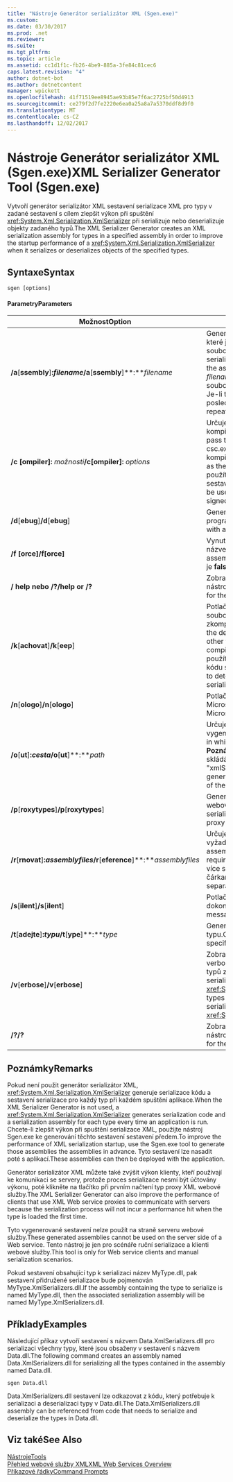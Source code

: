 ```yaml
---
title: "Nástroje Generátor serializátor XML (Sgen.exe)"
ms.custom: 
ms.date: 03/30/2017
ms.prod: .net
ms.reviewer: 
ms.suite: 
ms.tgt_pltfrm: 
ms.topic: article
ms.assetid: cc1d1f1c-fb26-4be9-885a-3fe84c81cec6
caps.latest.revision: "4"
author: dotnet-bot
ms.author: dotnetcontent
manager: wpickett
ms.openlocfilehash: 41f71519ee8945ae93b85e7f6ac2725bf50d4913
ms.sourcegitcommit: ce279f2d7fe2220e6ea0a25a8a7a5370ddf8d9f0
ms.translationtype: MT
ms.contentlocale: cs-CZ
ms.lasthandoff: 12/02/2017
---
```

# <a name="xml-serializer-generator-tool-sgenexe"></a><span data-ttu-id="c2257-102">Nástroje Generátor serializátor XML (Sgen.exe)</span><span class="sxs-lookup"><span data-stu-id="c2257-102">XML Serializer Generator Tool (Sgen.exe)</span></span>
<span data-ttu-id="c2257-103">Vytvoří generátor serializátor XML sestavení serializace XML pro typy v zadané sestavení s cílem zlepšit výkon při spuštění <xref:System.Xml.Serialization.XmlSerializer> při serializuje nebo deserializuje objekty zadaného typů.</span><span class="sxs-lookup"><span data-stu-id="c2257-103">The XML Serializer Generator creates an XML serialization assembly for types in a specified assembly in order to improve the startup performance of a <xref:System.Xml.Serialization.XmlSerializer> when it serializes or deserializes objects of the specified types.</span></span>  
  
## <a name="syntax"></a><span data-ttu-id="c2257-104">Syntaxe</span><span class="sxs-lookup"><span data-stu-id="c2257-104">Syntax</span></span>  
  
```  
sgen [options]  
```  
  
#### <a name="parameters"></a><span data-ttu-id="c2257-105">Parametry</span><span class="sxs-lookup"><span data-stu-id="c2257-105">Parameters</span></span>  
  
|<span data-ttu-id="c2257-106">Možnost</span><span class="sxs-lookup"><span data-stu-id="c2257-106">Option</span></span>|<span data-ttu-id="c2257-107">Popis</span><span class="sxs-lookup"><span data-stu-id="c2257-107">Description</span></span>|  
|------------|-----------------|  
|<span data-ttu-id="c2257-108">**/a**[**ssembly**]**:***filename*</span><span class="sxs-lookup"><span data-stu-id="c2257-108">**/a**[**ssembly**]**:***filename*</span></span>|<span data-ttu-id="c2257-109">Generuje kód serializace pro všechny typy, které jsou součástí sestavení nebo spustitelný soubor určený podle *filename*.</span><span class="sxs-lookup"><span data-stu-id="c2257-109">Generates serialization code for all the types contained in the assembly or executable specified by *filename*.</span></span> <span data-ttu-id="c2257-110">Lze zadat pouze jeden název souboru.</span><span class="sxs-lookup"><span data-stu-id="c2257-110">Only one file name can be provided.</span></span> <span data-ttu-id="c2257-111">Je-li tento argument se opakuje, se používá poslední název souboru.</span><span class="sxs-lookup"><span data-stu-id="c2257-111">If this argument is repeated, the last file name is used.</span></span>|  
|<span data-ttu-id="c2257-112">**/c [ompiler]:** *možnosti*</span><span class="sxs-lookup"><span data-stu-id="c2257-112">**/c[ompiler]:** *options*</span></span>|<span data-ttu-id="c2257-113">Určuje možnosti, které mají být předána do kompilátor jazyka C#.</span><span class="sxs-lookup"><span data-stu-id="c2257-113">Specifies the options to pass to the C# compiler.</span></span> <span data-ttu-id="c2257-114">Všechny možnosti csc.exe jsou podporovány při předání kompilátoru.</span><span class="sxs-lookup"><span data-stu-id="c2257-114">All csc.exe options are supported as they are passed to the compiler.</span></span> <span data-ttu-id="c2257-115">To lze použít k určení, že by měl být podepsáno sestavení a k určení souboru s klíčem.</span><span class="sxs-lookup"><span data-stu-id="c2257-115">This can be used to specify that the assembly should be signed and to specify the key file.</span></span>|  
|<span data-ttu-id="c2257-116">**/d**[**ebug**]</span><span class="sxs-lookup"><span data-stu-id="c2257-116">**/d**[**ebug**]</span></span>|<span data-ttu-id="c2257-117">Generuje obrázek, který lze použít se ladicí program.</span><span class="sxs-lookup"><span data-stu-id="c2257-117">Generates an image that can be used with a debugger.</span></span>|  
|<span data-ttu-id="c2257-118">**/f [orce]**</span><span class="sxs-lookup"><span data-stu-id="c2257-118">**/f[orce]**</span></span>|<span data-ttu-id="c2257-119">Vynutí přepsání existující sestavení se stejným názvem.</span><span class="sxs-lookup"><span data-stu-id="c2257-119">Forces the overwriting of an existing assembly of the same name.</span></span> <span data-ttu-id="c2257-120">Výchozí hodnota je **false**.</span><span class="sxs-lookup"><span data-stu-id="c2257-120">The default is **false**.</span></span>|  
|<span data-ttu-id="c2257-121">**/ help nebo /?**</span><span class="sxs-lookup"><span data-stu-id="c2257-121">**/help or /?**</span></span>|<span data-ttu-id="c2257-122">Zobrazí syntaxi příkazu a možnosti nástroje.</span><span class="sxs-lookup"><span data-stu-id="c2257-122">Displays command syntax and options for the tool.</span></span>|  
|<span data-ttu-id="c2257-123">**/k**[**achovat**]</span><span class="sxs-lookup"><span data-stu-id="c2257-123">**/k**[**eep**]</span></span>|<span data-ttu-id="c2257-124">Potlačí odstranění vytvořených zdrojových souborů a jiné dočasné soubory, poté, co byl zkompilován sestavení serializace.</span><span class="sxs-lookup"><span data-stu-id="c2257-124">Suppresses the deletion of the generated source files and other temporary files after they have been compiled into the serialization assembly.</span></span> <span data-ttu-id="c2257-125">To lze použít k určení, zda tento nástroj je generování kódu serializace pro určitý typ.</span><span class="sxs-lookup"><span data-stu-id="c2257-125">This can be used to determine whether the tool is generating serialization code for a particular type.</span></span>|  
|<span data-ttu-id="c2257-126">**/n**[**ologo**]</span><span class="sxs-lookup"><span data-stu-id="c2257-126">**/n**[**ologo**]</span></span>|<span data-ttu-id="c2257-127">Potlačí zobrazování úvodní nápis společnosti Microsoft.</span><span class="sxs-lookup"><span data-stu-id="c2257-127">Suppresses the display of the Microsoft startup banner.</span></span>|  
|<span data-ttu-id="c2257-128">**/o**[**ut**]**:***cesta*</span><span class="sxs-lookup"><span data-stu-id="c2257-128">**/o**[**ut**]**:***path*</span></span>|<span data-ttu-id="c2257-129">Určuje adresář, do kterého chcete uložit vygenerované sestavení.</span><span class="sxs-lookup"><span data-stu-id="c2257-129">Specifies the directory in which to save the generated assembly.</span></span> <span data-ttu-id="c2257-130">**Poznámka:** název generovaného sestavení se skládá z název vstupní sestavení plus "xmlSerializers.dll".</span><span class="sxs-lookup"><span data-stu-id="c2257-130">**Note:**  The name of the generated assembly is composed of the name of the input assembly plus "xmlSerializers.dll".</span></span>|  
|<span data-ttu-id="c2257-131">**/p**[**roxytypes**]</span><span class="sxs-lookup"><span data-stu-id="c2257-131">**/p**[**roxytypes**]</span></span>|<span data-ttu-id="c2257-132">Generuje kód serializace pouze pro typy XML webové služby proxy serveru.</span><span class="sxs-lookup"><span data-stu-id="c2257-132">Generates serialization code only for the XML Web service proxy types.</span></span>|  
|<span data-ttu-id="c2257-133">**/r**[**rnovat**]**:***assemblyfiles*</span><span class="sxs-lookup"><span data-stu-id="c2257-133">**/r**[**eference**]**:***assemblyfiles*</span></span>|<span data-ttu-id="c2257-134">Určuje sestavení, která je odkazováno dle typy vyžadujících serializace XML.</span><span class="sxs-lookup"><span data-stu-id="c2257-134">Specifies the assemblies that are referenced by the types requiring XML serialization.</span></span> <span data-ttu-id="c2257-135">Je možné zadat více souborů sestavení, oddělených čárkami.</span><span class="sxs-lookup"><span data-stu-id="c2257-135">Accepts multiple assembly files separated by commas.</span></span>|  
|<span data-ttu-id="c2257-136">**/s**[**ilent**]</span><span class="sxs-lookup"><span data-stu-id="c2257-136">**/s**[**ilent**]</span></span>|<span data-ttu-id="c2257-137">Potlačí zobrazování zpráv o úspěšném dokončení.</span><span class="sxs-lookup"><span data-stu-id="c2257-137">Suppresses the display of success messages.</span></span>|  
|<span data-ttu-id="c2257-138">**/t**[**adejte**]**:***typu*</span><span class="sxs-lookup"><span data-stu-id="c2257-138">**/t**[**ype**]**:***type*</span></span>|<span data-ttu-id="c2257-139">Generuje kód serializace pouze u zadaného typu.</span><span class="sxs-lookup"><span data-stu-id="c2257-139">Generates serialization code only for the specified type.</span></span>|  
|<span data-ttu-id="c2257-140">**/v**[**erbose**]</span><span class="sxs-lookup"><span data-stu-id="c2257-140">**/v**[**erbose**]</span></span>|<span data-ttu-id="c2257-141">Zobrazí podrobné informace pro ladění.</span><span class="sxs-lookup"><span data-stu-id="c2257-141">Displays verbose output for debugging.</span></span> <span data-ttu-id="c2257-142">Zobrazí seznam typů z cílového sestavení, které nelze serializovat, s <xref:System.Xml.Serialization.XmlSerializer>.</span><span class="sxs-lookup"><span data-stu-id="c2257-142">Lists types from the target assembly that cannot be serialized with the <xref:System.Xml.Serialization.XmlSerializer>.</span></span>|  
|<span data-ttu-id="c2257-143">**/?**</span><span class="sxs-lookup"><span data-stu-id="c2257-143">**/?**</span></span>|<span data-ttu-id="c2257-144">Zobrazí syntaxi příkazu a možnosti nástroje.</span><span class="sxs-lookup"><span data-stu-id="c2257-144">Displays command syntax and options for the tool.</span></span>|  
  
## <a name="remarks"></a><span data-ttu-id="c2257-145">Poznámky</span><span class="sxs-lookup"><span data-stu-id="c2257-145">Remarks</span></span>  
 <span data-ttu-id="c2257-146">Pokud není použit generátor serializátor XML, <xref:System.Xml.Serialization.XmlSerializer> generuje serializace kódu a sestavení serializace pro každý typ při každém spuštění aplikace.</span><span class="sxs-lookup"><span data-stu-id="c2257-146">When the XML Serializer Generator is not used, a <xref:System.Xml.Serialization.XmlSerializer> generates serialization code and a serialization assembly for each type every time an application is run.</span></span> <span data-ttu-id="c2257-147">Chcete-li zlepšit výkon při spuštění serializace XML, použijte nástroj Sgen.exe ke generování těchto sestavení sestavení předem.</span><span class="sxs-lookup"><span data-stu-id="c2257-147">To improve the performance of XML serialization startup, use the Sgen.exe tool to generate those assemblies the assemblies in advance.</span></span> <span data-ttu-id="c2257-148">Tyto sestavení lze nasadit poté s aplikací.</span><span class="sxs-lookup"><span data-stu-id="c2257-148">These assemblies can then be deployed with the application.</span></span>  
  
 <span data-ttu-id="c2257-149">Generátor serializátor XML můžete také zvýšit výkon klienty, kteří používají ke komunikaci se servery, protože proces serializace nesmí být účtovány výkonu, poté klikněte na tlačítko při prvním načtení typ proxy XML webové služby.</span><span class="sxs-lookup"><span data-stu-id="c2257-149">The XML Serializer Generator can also improve the performance of clients that use XML Web service proxies to communicate with servers because the serialization process will not incur a performance hit when the type is loaded the first time.</span></span>  
  
 <span data-ttu-id="c2257-150">Tyto vygenerované sestavení nelze použít na straně serveru webové služby.</span><span class="sxs-lookup"><span data-stu-id="c2257-150">These generated assemblies cannot be used on the server side of a Web service.</span></span> <span data-ttu-id="c2257-151">Tento nástroj je jen pro scénáře ruční serializace a klienti webové služby.</span><span class="sxs-lookup"><span data-stu-id="c2257-151">This tool is only for Web service clients and manual serialization scenarios.</span></span>  
  
 <span data-ttu-id="c2257-152">Pokud sestavení obsahující typ k serializaci název MyType.dll, pak sestavení přidružené serializace bude pojmenován MyType.XmlSerializers.dll.</span><span class="sxs-lookup"><span data-stu-id="c2257-152">If the assembly containing the type to serialize is named MyType.dll, then the associated serialization assembly will be named MyType.XmlSerializers.dll.</span></span>  
  
## <a name="examples"></a><span data-ttu-id="c2257-153">Příklady</span><span class="sxs-lookup"><span data-stu-id="c2257-153">Examples</span></span>  
 <span data-ttu-id="c2257-154">Následující příkaz vytvoří sestavení s názvem Data.XmlSerializers.dll pro serializaci všechny typy, které jsou obsaženy v sestavení s názvem Data.dll.</span><span class="sxs-lookup"><span data-stu-id="c2257-154">The following command creates an assembly named Data.XmlSerializers.dll for serializing all the types contained in the assembly named Data.dll.</span></span>  
  
```  
sgen Data.dll   
```  
  
 <span data-ttu-id="c2257-155">Data.XmlSerializers.dll sestavení lze odkazovat z kódu, který potřebuje k serializaci a deserializaci typy v Data.dll.</span><span class="sxs-lookup"><span data-stu-id="c2257-155">The Data.XmlSerializers.dll assembly can be referenced from code that needs to serialize and deserialize the types in Data.dll.</span></span>  
  
## <a name="see-also"></a><span data-ttu-id="c2257-156">Viz také</span><span class="sxs-lookup"><span data-stu-id="c2257-156">See Also</span></span>  
 [<span data-ttu-id="c2257-157">Nástroje</span><span class="sxs-lookup"><span data-stu-id="c2257-157">Tools</span></span>](../../../docs/framework/tools/index.md)  
 [<span data-ttu-id="c2257-158">Přehled webové služby XML</span><span class="sxs-lookup"><span data-stu-id="c2257-158">XML Web Services Overview</span></span>](http://msdn.microsoft.com/en-us/9db0c7b8-bca6-462b-9be5-f5f9a7f05a4d)  
 [<span data-ttu-id="c2257-159">Příkazové řádky</span><span class="sxs-lookup"><span data-stu-id="c2257-159">Command Prompts</span></span>](../../../docs/framework/tools/developer-command-prompt-for-vs.md)
